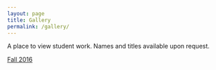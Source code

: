 ```yaml
---
layout: page
title: Gallery
permalink: /gallery/
---
```


A place to view student work. Names and titles available upon request.

<a href="https://drive.google.com/drive/folders/0B2BMKswZqG7LSkJfUDBaMDlGdlU?usp=sharing">Fall 2016</a>
